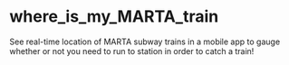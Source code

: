 where_is_my_MARTA_train
=======================

See real-time location of MARTA subway trains in a mobile app to gauge whether or not you need to run to station in order to catch a train!